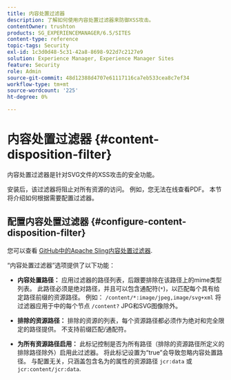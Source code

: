 ```yaml
---
title: 内容处置过滤器
description: 了解如何使用内容处置过滤器来防御XSS攻击。
contentOwner: trushton
products: SG_EXPERIENCEMANAGER/6.5/SITES
content-type: reference
topic-tags: Security
exl-id: 1c3d0d48-5c31-42a8-8698-922d7c2127e9
solution: Experience Manager, Experience Manager Sites
feature: Security
role: Admin
source-git-commit: 48d12388d4707e61117116ca7eb533cea8c7ef34
workflow-type: tm+mt
source-wordcount: '225'
ht-degree: 0%

---
```


# 内容处置过滤器 {#content-disposition-filter}

内容处置过滤器是针对SVG文件的XSS攻击的安全功能。

安装后，该过滤器将阻止对所有资源的访问。 例如，您无法在线查看PDF。 本节将介绍如何根据需要配置过滤器。

## 配置内容处置过滤器 {#configure-content-disposition-filter}

您可以查看 [GitHub中的Apache Sling内容处置过滤器](https://github.com/apache/sling-org-apache-sling-security/blob/master/src/main/java/org/apache/sling/security/impl/ContentDispositionFilterConfiguration.java).

“内容处置过滤器”选项提供了以下功能：

* **内容处置路径：** 应用过滤器的路径列表，后跟要排除在该路径上的mime类型列表。 此路径必须是绝对路径，并且可以包含通配符(`*`)，以匹配每个具有给定路径前缀的资源路径。 例如： `/content/*:image/jpeg,image/svg+xml` 将过滤器应用于中的每个节点 `/content?` JPG和SVG图像除外。

* **排除的资源路径：** 排除的资源的列表，每个资源路径都必须作为绝对和完全限定的路径提供。 不支持前缀匹配/通配符。

* **为所有资源路径启用：** 此标记控制是否为所有路径（排除的资源路径所定义的排除路径除外）启用此过滤器。 将此标记设置为“true”会导致忽略内容处置路径。 与配置无关，只涵盖包含名为的属性的资源路径 `jcr:data` 或 `jcr:content/jcr:data`.
